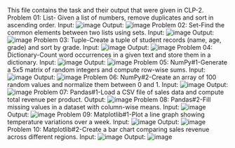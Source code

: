 This file contains the task and their output that were given in CLP-2.
Problem 01: List- Given a list of numbers, remove duplicates and sort in ascending order. 
Input:
![image](https://github.com/user-attachments/assets/6eb3439a-4cb1-4ae1-b879-6ced6bbc22e6)
Output:
![image](https://github.com/user-attachments/assets/6244409e-54a6-47a4-8858-760bb169b980)
Problem 02:  Set-Find the common elements between two lists using sets. 
Input:
![image](https://github.com/user-attachments/assets/c15b12df-08d8-4680-bf86-56c8520bc541)
Output:
![image](https://github.com/user-attachments/assets/8b044778-f8aa-4615-a5f5-6ac64d7dee2b)
Problem 03: Tuple-Create a tuple of student records (name, age, grade) and sort by grade. 
Input:
![image](https://github.com/user-attachments/assets/6c268627-3ba9-47ca-bea5-d5e184e75b32)
Output:
![image](https://github.com/user-attachments/assets/8f53034d-8ff8-4c6c-844c-9c29ff988811)
Problem 04: Dictionary-Count word occurrences in a given text and store them in a dictionary. 
Input:
![image](https://github.com/user-attachments/assets/4dac4fb0-4673-4c68-8a6b-986bff7b4099)
Output:
![image](https://github.com/user-attachments/assets/5a77ca14-dd86-4e86-b91b-a679ac44fd5e)
Problem 05: NumPy#1-Generate a 5x5 matrix of random integers and compute row-wise sums. 
Input:
![image](https://github.com/user-attachments/assets/d5900618-5c4e-4a04-81d8-39baf3785738)
Output:
![image](https://github.com/user-attachments/assets/b38d4b17-6d96-4ebe-9060-352685f52f84)
Problem 06:  NumPy#2-Create an array of 100 random values and normalize them between 0 and 1. 
Input:
![image](https://github.com/user-attachments/assets/40f3aaee-29ec-47c6-8572-fec14e3a16c6)
Output:
![image](https://github.com/user-attachments/assets/60160124-3494-4f5a-8235-67599f657b03)
Problem 07: Pandas#1-Load a CSV file of sales data and compute total revenue per product. 
Output:
![image](https://github.com/user-attachments/assets/07354b9c-f910-4397-a017-895a895d58b5)
Problem 08: Pandas#2-Fill missing values in a dataset with column-wise means. 
Input:
![image](https://github.com/user-attachments/assets/2150be78-32a4-4369-88bc-f469f483b848)
Output:
![image](https://github.com/user-attachments/assets/331b3b0d-74bf-4bd9-8d83-d4aba1623bf9)
Problem 09:  Matplotlib#1-Plot a line graph showing temperature variations over a week. 
Input:
![image](https://github.com/user-attachments/assets/f16f42fc-3ce7-42ab-8f41-ea59e9213510)
Output:
![image](https://github.com/user-attachments/assets/6a9ac9d1-d0b7-4dfe-a4bf-f70f89f7678d)
Problem 10:  Matplotlib#2-Create a bar chart comparing sales revenue across different regions. 
Input:
![image](https://github.com/user-attachments/assets/2b3bfe36-2f69-4e42-bfd7-0410128b5bc1)
Output:
![image](https://github.com/user-attachments/assets/ec682e75-6e51-4ffb-8753-429e39968617)


















